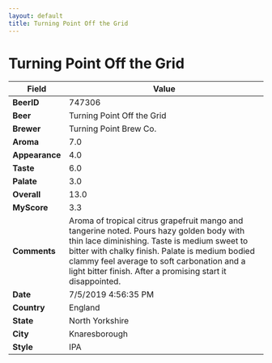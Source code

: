 ```yaml
---
layout: default
title: Turning Point Off the Grid
---
```


# Turning Point Off the Grid

| Field         | Value     |
|---------------|-----------|
| **BeerID** | 747306 |
| **Beer** | Turning Point Off the Grid |
| **Brewer** | Turning Point Brew Co. |
| **Aroma** | 7.0 |
| **Appearance** | 4.0 |
| **Taste** | 6.0 |
| **Palate** | 3.0 |
| **Overall** | 13.0 |
| **MyScore** | 3.3 |
| **Comments** | Aroma of tropical citrus grapefruit mango and tangerine noted.  Pours hazy golden body with thin lace diminishing. Taste is medium sweet to bitter with chalky finish. Palate is medium bodied clammy feel average to soft carbonation and a light bitter finish. After a promising start it disappointed. |
| **Date** | 7/5/2019 4:56:35 PM |
| **Country** | England |
| **State** | North Yorkshire |
| **City** | Knaresborough |
| **Style** | IPA |
